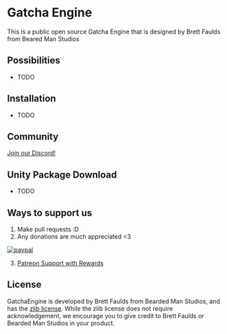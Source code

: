 # Gatcha Engine
This is a public open source Gatcha Engine that is designed by Brett Faulds from Beared Man Studios

## Possibilities
- TODO

## Installation
- TODO

## Community
[Join our Discord!](https://discord.gg/y2fPyzB)

## Unity Package Download
- TODO

## Ways to support us
1) Make pull requests :D
2) Any donations are much appreciated <3

[![paypal](https://www.paypalobjects.com/en_US/i/btn/btn_donateCC_LG.gif)](https://www.paypal.com/cgi-bin/webscr?cmd=_s-xclick&hosted_button_id=4CXPTUZR3KBLU)

3) [Patreon Support with Rewards](https://www.patreon.com/BeardedManStudios)

## License
GatchaEngine is developed by Brett Faulds from Bearded Man Studios, and has the [zlib license](https://github.com/BeardedManStudios/GatchaEngine/blob/master/LICENSE). While the zlib license does not require acknowledgement, we encourage you to give credit to Brett Faulds or Bearded Man Studios in your product.